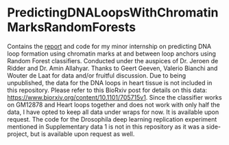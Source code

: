 # PredictingDNALoopsWithChromatinMarksRandomForests
Contains the [report](ImportantDocumentation/writing/DieterFinalReportChromatinLoopPredictionWithRFClassifiers_ShortInternshipMCLS_2019.pdf) and code for my minor internship on predicting DNA loop formation using chromatin marks at and between loop anchors using Random Forest classifiers. Conducted under the auspices of Dr. Jeroen de Ridder and Dr. Amin Allahyar. Thanks to Geert Geeven, Valerio Bianchi and Wouter de Laat for data and/or fruitful discussion. Due to being unpublished, the data for the DNA loops in heart tissue is not included in this repository. Please refer to this BioRxiv post for details on this data: https://www.biorxiv.org/content/10.1101/705715v1. Since the classifier works on GM12878 and Heart loops together and does not work with only half the data, I have opted to keep all data under wraps for now. It is available upon request. The code for the Drosophila deep learning replication experiment mentioned in Supplementary data 1 is not in this repository as it was a side-project, but is available upon request as well.

